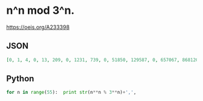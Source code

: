 # n^n mod 3^n\.
https://oeis.org/A233398
## JSON
```JSON
[0, 1, 4, 0, 13, 209, 0, 1231, 739, 0, 51850, 129587, 0, 657067, 868120, 0, 8400886, 91426058, 0, 859535812, 1483912651, 0, 30374372956, 68688648677, 0, 422259655777, 2129293909882, 0, 11623487749588, 44275834126985, 0, 329933248712302, 971441847750184, 0, 927342285792613]
```
## Python
```Python
for n in range(55):  print str(n**n % 3**n)+',',
```
